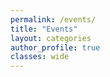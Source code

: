 ```yaml
---
permalink: /events/
title: "Events"
layout: categories
author_profile: true
classes: wide
---
```


<link rel="stylesheet" href="https://www.w3schools.com/w3css/4/w3.css">
<style>
h1 {font-size: 64px;}
h2 {font-size: 48px;}
h3 {font-size: 36px;}
h4 {font-size: 24px;}
h5 {font-size: 20px;}
h6 {font-size: 18px;}
p {font-size: 16px;}
</style>
